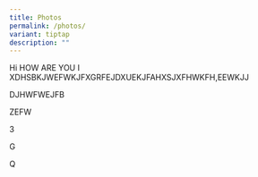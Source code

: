 ```yaml
---
title: Photos
permalink: /photos/
variant: tiptap
description: ""
---
```

<p>Hi HOW ARE YOU I XDHSBKJWEFWKJFXGRFEJDXUEKJFAHXSJXFHWKFH,EEWKJJ</p>
<p></p>
<p>DJHWFWEJFB</p>
<p>ZEFW</p>
<p>3</p>
<p>G</p>
<p>Q</p>